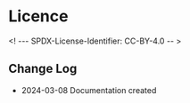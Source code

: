 # Licence

<! --- SPDX-License-Identifier: CC-BY-4.0  -- >

## Change Log

- 2024-03-08 Documentation created
